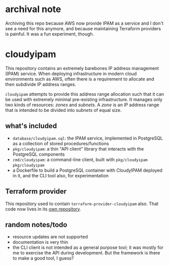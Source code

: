 # archival note

Archiving this repo because AWS now provide IPAM as a service and I don't see
a need for this anymore, and because maintaining Terraform providers is painful.
It was a fun experiment, though.

# cloudyipam

This repository contains an extremely barebones IP address management (IPAM)
service. When deploying infrastructure in modern cloud environments such as
AWS, often there is a requirement to allocate and then subdivide IP address
ranges.

`cloudyipam` attempts to provide this address range allocation such that it can
be used with extremely minimal pre-existing infrastructure.  It manages only
two kinds of resources: _zones_ and _subnets_. A _zone_ is an IP address range
that is intended to be divided into _subnets_ of equal size.

## what's included

* `database/cloudyipam.sql`: the IPAM service, implemented in PostgreSQL
  as a collection of stored procedures/functions
* `pkg/cloudyipam`: a thin "API client" library that interacts with the
  PostgreSQL components
* `cmd/cloudyipam`: a command-line client, built with `pkg/cloudyipam`
  `pkg/cloudyipam`
* a Dockerfile to build a PostgreSQL container with CloudyIPAM deployed
  in it, and the CLI tool also, for experimentation

## Terraform provider

This repository used to contain `terraform-provider-cloudyipam` also.
That code now lives in its [own repository](https://github.com/jsleeio/terraform-provider-cloudyipam).

## random notes/todo

* resource updates are not supported
* documentation is very thin
* the CLI client is not intended as a general purpose tool; it was mostly
  for me to exercise the API during development. But the framework is there
  to make a good tool, I guess?
